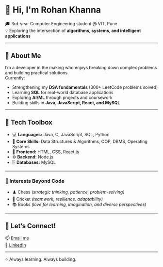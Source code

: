 # 👋 Hi, I'm Rohan Khanna  

🎓 3rd-year Computer Engineering student @ VIT, Pune  
💡 Exploring the intersection of **algorithms, systems, and intelligent applications**  

---

## 🚀 About Me  

I’m a developer in the making who enjoys breaking down complex problems and building practical solutions.  
Currently:  
- Strengthening my **DSA fundamentals** (300+ LeetCode problems solved)  
- Learning **SQL** for real-world database applications  
- Exploring **AI/ML** through projects and coursework  
- Building skills in **Java, JavaScript, React, and MySQL**  

---

## 🧰 Tech Toolbox

- 💻 **Languages:** Java, C, JavaScript, SQL, Python  
- 🧮 **Core Skills:** Data Structures & Algorithms, OOP, DBMS, Operating Systems  
- 🎨 **Frontend:** HTML, CSS, React.js  
- ⚙️ **Backend:** Node.js  
- 🗄️ **Databases:** MySQL  

---

### 📌 Interests Beyond Code  

- ♟️ Chess *(strategic thinking, patience, problem-solving)*  
- 🏏 Cricket *(teamwork, resilience, adaptability)*  
- 📚 Books *(love for learning, imagination, and diverse perspectives)*  

---

## 🤝 Let’s Connect!  
📫 [Email me](mailto:khanna.rohan231@vit.edu)  
💼 [LinkedIn](https://www.linkedin.com/in/rohan-khanna1512/) 

---
⭐ Always learning. Always building.  

<!---
rohan-khanna-15/rohan-khanna-15 is a ✨ special ✨ repository because its `README.md` (this file) appears on your GitHub profile.
You can click the Preview link to take a look at your changes.
--->
